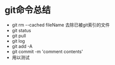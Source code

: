 # git命令总结
- git rm --cached fileName 去除已被git索引的文件
- git status
- git pull
- git log
- git add -A
- git commit -m 'comment contents'
- 用以测试

